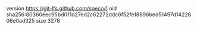 version https://git-lfs.github.com/spec/v1
oid sha256:80360eec95bd011d27ed2c62272ddc6f52fe18896bed51497d1422606e0ad325
size 3278
